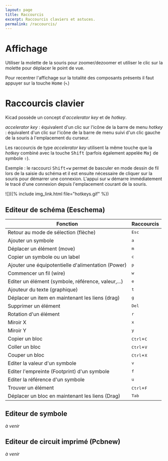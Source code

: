 ```yaml
---
layout: page
title: Raccourcis
excerpt: Raccourcis claviers et astuces.
permalink: /raccourcis/
---
```


# Affichage

Utiliser la molette de la souris pour zoomer/dezoomer et utiliser le clic sur la molette pour déplacer le point de vue.

Pour recentrer l'affichage sur la totalité des composants présents il faut appuyer sur la touche <kbd>Home</kbd> (<kbd>↖︎</kbd>)

# Raccourcis clavier

Kicad possède un concept d'*accelerator key* et de *hotkey*.

*accelerator key* : équivalent d'un clic sur l'icône de la barre de menu
*hotkey* : équivalent d'un clic sur l'icône de la barre de menu suivi d'un clic gauche de la souris à l'emplacement du curseur.

Les raccourcis de type *accelerator key* utilisent la même touche que la *hotkey* combiné avec la touche <kbd>Shift</kbd> (parfois également appelée <kbd>Maj</kbd> de symbole <kbd>⇧</kbd>).

Exemple : le raccourci  <kbd>Shift</kbd>+<kbd>w</kbd> permet de basculer en mode dessin de fil lors de la saisie du schéma et il est ensuite nécessaire de cliquer sur la souris pour démarrer une connexion. L'appui sur <kbd>w</kbd> démarre immédiatement le tracé d'une connexion depuis l'emplacement courant de la souris.

![]({% include img_link.html file="hotkeys.gif" %})


## Editeur de schéma (Eeschema)

| Fonction                                           | Raccourcis                   |
| -------------------------------------------------- | ---------------------------- |
| Retour au mode de sélection (flèche)               | <kbd>Esc</kbd>               |
| Ajouter un symbole                                 | <kbd>a</kbd>                 |
| Déplacer un élément (move)                         | <kbd>m</kbd>                 |
| Copier un symbole ou un label                      | <kbd>c</kbd>                 |
| Ajouter une équipotentielle d'alimentation (Power) | <kbd>p</kbd>                 |
| Commencer un fil (wire)                            | <kbd>w</kbd>                 |
| Editer un élément (symbole, référence, valeur,...) | <kbd>e</kbd>                 |
| Ajouteur du texte (graphique)                      | <kbd>t</kbd>                 |
| Déplacer un item en maintenant les liens (drag)    | <kbd>g</kbd>                 |
| Supprimer un élément                               | <kbd>Del</kbd>               |
| Rotation d'un élément                              | <kbd>r</kbd>                 |
| Miroir X                                           | <kbd>x</kbd>                 |
| Miroir Y                                           | <kbd>y</kbd>                 |
| Copier un bloc                                     | <kbd>Ctrl</kbd>+<kbd>C</kbd> |
| Coller un bloc                                     | <kbd>Ctrl</kbd>+<kbd>V</kbd> |
| Couper un bloc                                     | <kbd>Ctrl</kbd>+<kbd>X</kbd> |
| Editer la valeur d'un symbole                      | <kbd>v</kbd>                 |
| Editer l'empreinte (Footprint) d'un symbole        | <kbd>f</kbd>                 |
| Editer la référence d'un symbole                   | <kbd>u</kbd>                 |
| Trouver un élément                                 | <kbd>Ctrl</kbd>+<kbd>F</kbd> |
| Déplacer un bloc en maintenant les liens (Drag)    | <kbd>Tab</kbd>               |


## Editeur de symbole

*à venir*

## Editeur de circuit imprimé (Pcbnew)

*à venir*